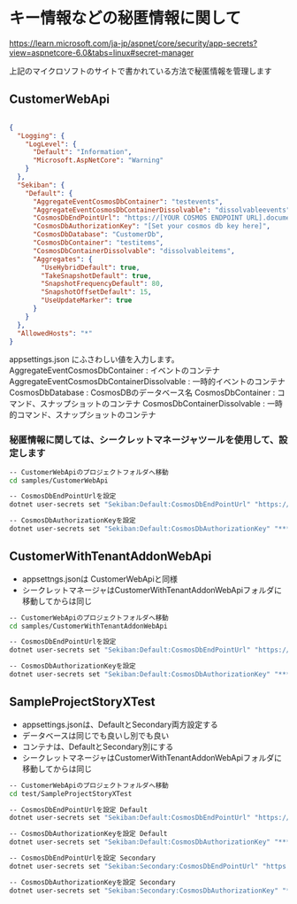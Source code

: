 # キー情報などの秘匿情報に関して

https://learn.microsoft.com/ja-jp/aspnet/core/security/app-secrets?view=aspnetcore-6.0&tabs=linux#secret-manager

上記のマイクロソフトのサイトで書かれている方法で秘匿情報を管理します

## CustomerWebApi

```appsettings.json

{
  "Logging": {
    "LogLevel": {
      "Default": "Information",
      "Microsoft.AspNetCore": "Warning"
    }
  },
  "Sekiban": {
    "Default": {
      "AggregateEventCosmosDbContainer": "testevents",
      "AggregateEventCosmosDbContainerDissolvable": "dissolvableevents",
      "CosmosDbEndPointUrl": "https://[YOUR COSMOS ENDPOINT URL].documents.azure.com:443/",
      "CosmosDbAuthorizationKey": "[Set your cosmos db key here]",
      "CosmosDbDatabase": "CustomerDb",
      "CosmosDbContainer": "testitems",
      "CosmosDbContainerDissolvable": "dissolvableitems",
      "Aggregates": {
        "UseHybridDefault": true,
        "TakeSnapshotDefault": true,
        "SnapshotFrequencyDefault": 80,
        "SnapshotOffsetDefault": 15,
        "UseUpdateMarker": true
      }
    }
  },
  "AllowedHosts": "*"
}

```
appsettings.json にふさわしい値を入力します。
AggregateEventCosmosDbContainer : イベントのコンテナ
AggregateEventCosmosDbContainerDissolvable : 一時的イベントのコンテナ
CosmosDbDatabase : CosmosDBのデータベース名
CosmosDbContainer : コマンド、スナップショットのコンテナ
CosmosDbContainerDissolvable : 一時的コマンド、スナップショットのコンテナ

### 秘匿情報に関しては、シークレットマネージャツールを使用して、設定します
```zsh
-- CustomerWebApiのプロジェクトフォルダへ移動
cd samples/CustomerWebApi

-- CosmosDbEndPointUrlを設定
dotnet user-secrets set "Sekiban:Default:CosmosDbEndPointUrl" "https://******.documents.azure.com:443/"

-- CosmosDbAuthorizationKeyを設定
dotnet user-secrets set "Sekiban:Default:CosmosDbAuthorizationKey" "******"

```

## CustomerWithTenantAddonWebApi 
- appsettngs.jsonは CustomerWebApiと同様
- シークレットマネージャはCustomerWithTenantAddonWebApiフォルダに移動してからは同じ

```zsh
-- CustomerWebApiのプロジェクトフォルダへ移動
cd samples/CustomerWithTenantAddonWebApi

-- CosmosDbEndPointUrlを設定
dotnet user-secrets set "Sekiban:Default:CosmosDbEndPointUrl" "https://******.documents.azure.com:443/"

-- CosmosDbAuthorizationKeyを設定
dotnet user-secrets set "Sekiban:Default:CosmosDbAuthorizationKey" "******"

```

## SampleProjectStoryXTest

- appsettings.jsonは、DefaultとSecondary両方設定する
- データベースは同じでも良いし別でも良い
- コンテナは、DefaultとSecondary別にする
- シークレットマネージャはCustomerWithTenantAddonWebApiフォルダに移動してからは同じ


```zsh
-- CustomerWebApiのプロジェクトフォルダへ移動
cd test/SampleProjectStoryXTest

-- CosmosDbEndPointUrlを設定 Default
dotnet user-secrets set "Sekiban:Default:CosmosDbEndPointUrl" "https://******.documents.azure.com:443/"

-- CosmosDbAuthorizationKeyを設定 Default
dotnet user-secrets set "Sekiban:Default:CosmosDbAuthorizationKey" "******"

-- CosmosDbEndPointUrlを設定 Secondary
dotnet user-secrets set "Sekiban:Secondary:CosmosDbEndPointUrl" "https://******.documents.azure.com:443/"

-- CosmosDbAuthorizationKeyを設定 Secondary
dotnet user-secrets set "Sekiban:Secondary:CosmosDbAuthorizationKey" "******"

```





